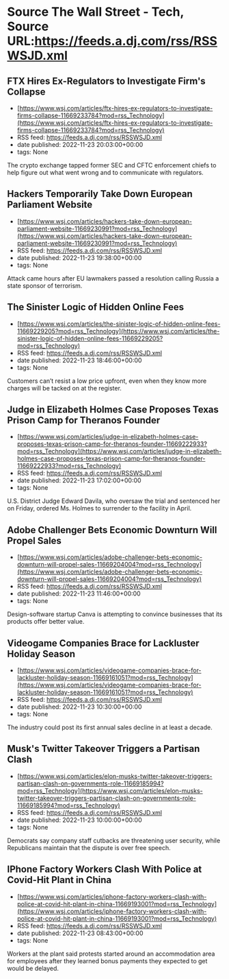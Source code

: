 # Source The Wall Street - Tech, Source URL:https://feeds.a.dj.com/rss/RSSWSJD.xml

## FTX Hires Ex-Regulators to Investigate Firm's Collapse
 - [https://www.wsj.com/articles/ftx-hires-ex-regulators-to-investigate-firms-collapse-11669233784?mod=rss_Technology](https://www.wsj.com/articles/ftx-hires-ex-regulators-to-investigate-firms-collapse-11669233784?mod=rss_Technology)
 - RSS feed: https://feeds.a.dj.com/rss/RSSWSJD.xml
 - date published: 2022-11-23 20:03:00+00:00
 - tags: None

The crypto exchange tapped former SEC and CFTC enforcement chiefs to help figure out what went wrong and to communicate with regulators.

## Hackers Temporarily Take Down European Parliament Website
 - [https://www.wsj.com/articles/hackers-take-down-european-parliament-website-11669230991?mod=rss_Technology](https://www.wsj.com/articles/hackers-take-down-european-parliament-website-11669230991?mod=rss_Technology)
 - RSS feed: https://feeds.a.dj.com/rss/RSSWSJD.xml
 - date published: 2022-11-23 19:38:00+00:00
 - tags: None

Attack came hours after EU lawmakers passed a resolution calling Russia a state sponsor of terrorism.

## The Sinister Logic of Hidden Online Fees
 - [https://www.wsj.com/articles/the-sinister-logic-of-hidden-online-fees-11669229205?mod=rss_Technology](https://www.wsj.com/articles/the-sinister-logic-of-hidden-online-fees-11669229205?mod=rss_Technology)
 - RSS feed: https://feeds.a.dj.com/rss/RSSWSJD.xml
 - date published: 2022-11-23 18:46:00+00:00
 - tags: None

Customers can’t resist a low price upfront, even when they know more charges will be tacked on at the register.

## Judge in Elizabeth Holmes Case Proposes Texas Prison Camp for Theranos Founder
 - [https://www.wsj.com/articles/judge-in-elizabeth-holmes-case-proposes-texas-prison-camp-for-theranos-founder-11669222933?mod=rss_Technology](https://www.wsj.com/articles/judge-in-elizabeth-holmes-case-proposes-texas-prison-camp-for-theranos-founder-11669222933?mod=rss_Technology)
 - RSS feed: https://feeds.a.dj.com/rss/RSSWSJD.xml
 - date published: 2022-11-23 17:02:00+00:00
 - tags: None

U.S. District Judge Edward Davila, who oversaw the trial and sentenced her on Friday, ordered Ms. Holmes to surrender to the facility in April.

## Adobe Challenger Bets Economic Downturn Will Propel Sales
 - [https://www.wsj.com/articles/adobe-challenger-bets-economic-downturn-will-propel-sales-11669204004?mod=rss_Technology](https://www.wsj.com/articles/adobe-challenger-bets-economic-downturn-will-propel-sales-11669204004?mod=rss_Technology)
 - RSS feed: https://feeds.a.dj.com/rss/RSSWSJD.xml
 - date published: 2022-11-23 11:46:00+00:00
 - tags: None

Design-software startup Canva is attempting to convince businesses that its products offer better value.

## Videogame Companies Brace for Lackluster Holiday Season
 - [https://www.wsj.com/articles/videogame-companies-brace-for-lackluster-holiday-season-11669161051?mod=rss_Technology](https://www.wsj.com/articles/videogame-companies-brace-for-lackluster-holiday-season-11669161051?mod=rss_Technology)
 - RSS feed: https://feeds.a.dj.com/rss/RSSWSJD.xml
 - date published: 2022-11-23 10:30:00+00:00
 - tags: None

The industry could post its first annual sales decline in at least a decade.

## Musk's Twitter Takeover Triggers a Partisan Clash
 - [https://www.wsj.com/articles/elon-musks-twitter-takeover-triggers-partisan-clash-on-governments-role-11669185994?mod=rss_Technology](https://www.wsj.com/articles/elon-musks-twitter-takeover-triggers-partisan-clash-on-governments-role-11669185994?mod=rss_Technology)
 - RSS feed: https://feeds.a.dj.com/rss/RSSWSJD.xml
 - date published: 2022-11-23 10:00:00+00:00
 - tags: None

Democrats say company staff cutbacks are threatening user security, while Republicans maintain that the dispute is over free speech.

## IPhone Factory Workers Clash With Police at Covid-Hit Plant in China
 - [https://www.wsj.com/articles/iphone-factory-workers-clash-with-police-at-covid-hit-plant-in-china-11669193001?mod=rss_Technology](https://www.wsj.com/articles/iphone-factory-workers-clash-with-police-at-covid-hit-plant-in-china-11669193001?mod=rss_Technology)
 - RSS feed: https://feeds.a.dj.com/rss/RSSWSJD.xml
 - date published: 2022-11-23 08:43:00+00:00
 - tags: None

Workers at the plant said protests started around an accommodation area for employees after they learned bonus payments they expected to get would be delayed.
